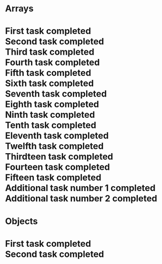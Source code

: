 <h1>Arrays<h1>
First task completed <br>
Second task completed <br>
Third task completed <br>
Fourth task completed <br>
Fifth task completed <br>
Sixth task completed <br>
Seventh task completed <br>
Eighth task completed <br>
Ninth task completed <br>
Tenth task completed <br>
Eleventh task completed <br>
Twelfth task completed <br>
Thirdteen task completed <br>
Fourteen task completed <br>
Fifteen task completed <br>
Additional task  number 1 completed <br>
Additional task  number 2 completed
<h1>Objects<h1>
First task completed <br>
Second task completed <br>